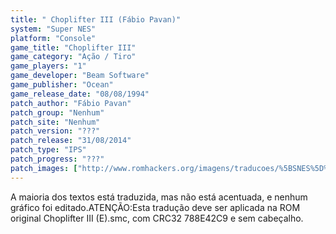 ```yaml
---
title: " Choplifter III (Fábio Pavan)"
system: "Super NES"
platform: "Console"
game_title: "Choplifter III"
game_category: "Ação / Tiro"
game_players: "1"
game_developer: "Beam Software"
game_publisher: "Ocean"
game_release_date: "08/08/1994"
patch_author: "Fábio Pavan"
patch_group: "Nenhum"
patch_site: "Nenhum"
patch_version: "???"
patch_release: "31/08/2014"
patch_type: "IPS"
patch_progress: "???"
patch_images: ["http://www.romhackers.org/imagens/traducoes/%5BSNES%5D%20Choplifter%20III%20-%20F%C3%A1bio%20Pavan%20-%201.png","http://www.romhackers.org/imagens/traducoes/%5BSNES%5D%20Choplifter%20III%20-%20F%C3%A1bio%20Pavan%20-%202.png","http://www.romhackers.org/imagens/traducoes/%5BSNES%5D%20Choplifter%20III%20-%20F%C3%A1bio%20Pavan%20-%203.png"]
---
```

A maioria dos textos está traduzida, mas não está acentuada, e nenhum gráfico foi editado.ATENÇÃO:Esta tradução deve ser aplicada na ROM original Choplifter III (E).smc, com CRC32 788E42C9 e sem cabeçalho.